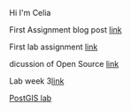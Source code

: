 Hi I'm Celia

First Assignment blog post [link](blogpost)

First lab assignment [link](Modelforlab1.md)

dicussion of Open Source [link](Discussion_of_Open_Source.md)

Lab week 3[link](labweek3.md)

[PostGIS lab](postgresSQLlab.md)
